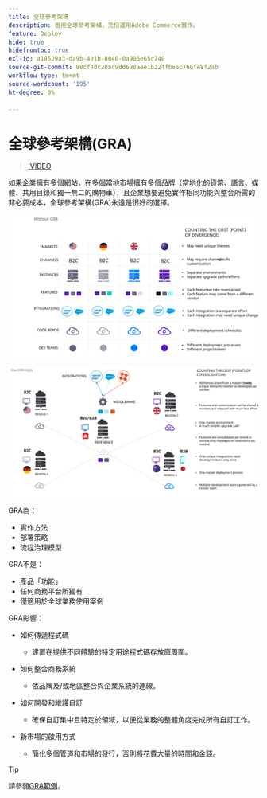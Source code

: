 ```yaml
---
title: 全球參考架構
description: 善用全球參考架構，充份運用Adobe Commerce實作。
feature: Deploy
hide: true
hidefromtoc: true
exl-id: a18529a3-da9b-4e1b-8048-0a906e65c740
source-git-commit: 80cf4dc2b5c9dd690aee1b224fbe6c766fe8f2ab
workflow-type: tm+mt
source-wordcount: '195'
ht-degree: 0%

---
```



# 全球參考架構(GRA)

>[!VIDEO](https://video.tv.adobe.com/v/3410528/?quality=12&learn=on)

如果企業擁有多個網站，在多個當地市場擁有多個品牌（當地化的貨幣、語言、媒體、共用目錄和獨一無二的購物車），且企業想要避免實作相同功能與整合所需的非必要成本，全球參考架構(GRA)永遠是很好的選擇。

![說明架構差異成本的表格](../../../assets/playbooks/divergent-architecture.svg)

![說明架構中整合成本的表格](../../../assets/playbooks/consolidated-architecture.svg)

GRA為：

- 實作方法
- 部署策略
- 流程治理模型

GRA不是：

- 產品「功能」
- 任何商務平台所獨有
- 僅適用於全球業務使用案例

GRA影響：

- 如何傳遞程式碼

   - 建置在提供不同體驗的特定用途程式碼存放庫周圍。

- 如何整合商務系統

   - 依品牌及/或地區整合與企業系統的連線。

- 如何開發和維護自訂

   - 確保自訂集中且特定於領域，以便從業務的整體角度完成所有自訂工作。

- 新市場的啟用方式

   - 簡化多個管道和市場的發行，否則將花費大量的時間和金錢。

>[!TIP]
>
>請參閱[GRA範例](examples.md)。
